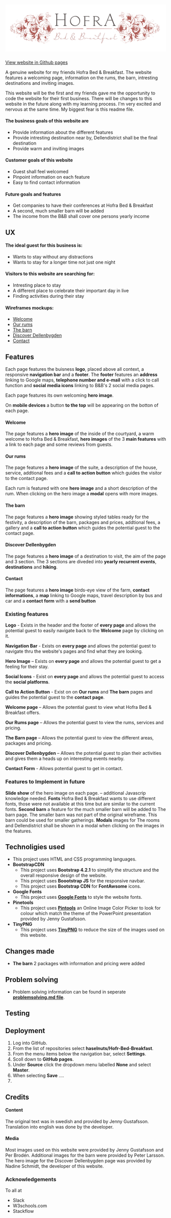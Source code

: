 <h1 align="center">
    <a href="https://github.com/haselnuts/Hofra-Bed-Breakfast" target="_blank"><img src="assets/images/logo.png"></a>
</h1><a href="

<div align="center">

[View website in Github pages](https://github.com/haselnuts/Hofra-Bed-Breakfast)
</div>

A genuine website for my friends Hofra Bed & Breakfast. The website features a welcoming page, information
 on the rums, the barn, intresting destinations and inviting images.

This website will be the first and my friends gave me the opportunity to code the website for their first business. 
There will be changes to this website in the future along with my learning process. 
I'm very excited and nervous at the same time. My biggest fear is this readme file.

#### The business goals of this website are
- Provide information about the different features
- Provide intresting destination near by, Dellendistrict shall be the final destination
- Provide warm and inviting images

#### Customer goals of this website
- Guest shall feel welcomed
- Pinpoint information on each feature
- Easy to find contact information

#### Future goals and features
- Get companies to have their conferences at Hofra Bed & Breakfast
- A second, much smaller barn will be added
- The income from the B&B shall cover one persons yearly income

## UX
#### The ideal guest for this business is:
- Wants to stay without any distractions
- Wants to stay for a longer time not just one night

#### Visitors to this website are searching for:
- Intresting place to stay
- A different place to celebrate their important day in live
- Finding activities during their stay

#### Wireframes mockups:
- [Welcome](https://www.figma.com/file/MBrPn6xwBuE9RgPheqxibW/Hofra-Bed-%26-Breakfast?node-id=0%3A1)
- [Our rums](https://www.figma.com/file/MBrPn6xwBuE9RgPheqxibW/Hofra-Bed-%26-Breakfast?node-id=42%3A45)
- [The barn](https://www.figma.com/file/MBrPn6xwBuE9RgPheqxibW/Hofra-Bed-%26-Breakfast?node-id=2%3A24)
- [Discover Dellenbygden](https://www.figma.com/file/MBrPn6xwBuE9RgPheqxibW/Hofra-Bed-%26-Breakfast?node-id=2%3A25)
- [Contact](https://www.figma.com/file/MBrPn6xwBuE9RgPheqxibW/Hofra-Bed-%26-Breakfast?node-id=110%3A0)

## Features
Each page features the buisness **logo**, placed above all context, a responsive **navigation bar** and a **footer**.
The **footer** features an **address** linking to Google maps, **telephone number and e-mail** with a click to call function and 
**social media icons** linking to B&B's 2 social media pages. 

Each page features its own welcoming **hero image**.

On **mobile devices** a button **to the top** will be appearing on the botton of each page.

#### Welcome
The page features a **hero image** of the inside of the courtyard, a warm welcome to Hofra Bed & Breakfast, **hero images**
 of the 3 **main features** with a link to each page and some reviews from guests. 

#### Our rums
The page features a **hero image** of the suite, a description of the house, service, addtional fees and a **call to action button**
which guides the visitor to the contact page. 

Each rum is featured with one **hero image** and a short description of the rum. When clicking on the hero image a **modal** opens with more images.

#### The barn
The page features a **hero image** showing styled tables ready for the festivity, a description of the barn, packages and prices, 
addtional fees, a gallery and a **call to action button** which guides the potential guest to the contact page. 

#### Discover Dellenbygden
The page features a **hero image** of a destination to visit, the aim of the page and 3 section. The 3 sections are diveded into
 **yearly recurrent events**, **destinations** and **hiking**.

#### Contact
The page features a **hero image** birds-eye view of the farm, **contact informations**, a **map** linking to Google maps, travel description by bus and car and a 
**contact form** with a **send button**

### Existing features
**Logo** - Exists in the header and the footer of **every page** and allows the potential guest to easily navigate back 
to the **Welcome** page by clicking on it.

**Navigation Bar** - Exists on **every page** and allows the potential guest to navigate thru the website's pages and find 
what they are looking.

**Hero Image** – Exists on **every page** and allows the potential guest to get a feeling for their stay.

**Social Icons** - Exist on **every page** and allows the potential guest to access the **social platforms**.

**Call to Action Button** - Exist on on **Our rums** and **The barn** pages and guides the potential guest to the **contact page**.

**Welcome page** – Allows the potential guest to view what Hofra Bed & Breakfast offers.

**Our Rums page** – Allows the potential guest to view the rums, services and pricing.

**The Barn page** – Allows the potential guest to view the different areas, packages and pricing.

**Discover Dellenbygden** – Allows the potential guest to plan their activities and gives them a heads up on interesting 
events nearby.

**Contact Form** - Allows potential guest to get in contact.

### Features to Implement in future
**Slide show** of the hero image on each page. – additional Javascrip knowledge needed.
**Fonts** Hofra Bed & Breakfast wants to use different fonts, those were not available at this time but are similar to the 
current fonts.
**Second barn** a feature for the much smaller barn will be added to The barn page. The smaller barn was not part of the original wireframe. This barn 
could be used for smaller gatherings.
**Modals** images for The rooms and Dellendistrict shall be shown in a modal when clicking on the images in the features.

## Technoligies used
- This project uses HTML and CSS programming languages.
- **BootstrapCDN**
  - This project uses **Bootstrap 4.2.1** to simplify the structure and the overall responsive design of the website.
  - This project uses **Boootstrap JS** for the responsive navbar.
  - This project uses **Bootstrap CDN** for **FontAwsome** icons.
- **Google Fonts**
  - This project uses **[Google Fonts](https://fonts.google.com/)** to style the website fonts.
- **Pinetools**
  - This project uses **[Pintools](https://pinetools.com/image-color-picker)** an Online Image Color Picker to look for colour 
  which match the theme of the PowerPoint presentation provided by Jenny Gustafsson.
- **TinyPNG**
  - This project uses **[TinyPNG](https://tinypng.com/)** to reduce the size of the images used on this website.

## Changes made
 - **The barn** 2 packages with information and pricing were added

## Problem solving
- Problem solving information can be found in seperate 
**[problemsolving.md file](https://github.com/haselnuts/Hofra-Bed-Breakfast/blob/master/problemsolving.md)**.

## Testing

## Deployment
  1. Log into GitHub.
  2. From the list of repositories select **haselnuts/Hofr-Bed-Breakfast**.
  3. From the menu items below the navigation bar, select **Settings**.
  4. Scoll down to **GitHub pages**.
  5. Under **Source** click the dropdown menu labelled **None** and select **Master**.
  6. When selecting **Save** ....
  7.

## Credits
#### Content
The original text was in swedish and provided by Jenny Gustafsson. Translation into english was done by the developer. 

#### Media
Most images used on this website were provided by Jenny Gustafsson and Per Brodén.
Additional images for the barn were provided by Peter Larsson.
The hero image for the Discover Dellenbygden page was provided by Nadine Schmidt, the developer of this website.

### Acknowledgements
To all at 
 - Slack
 - W3schools.com
 - Stackflow

